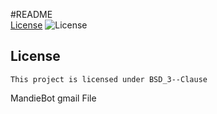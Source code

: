#README  
  [License](#License)
  ![License](https://img.shields.io/badge/License-BSD_3--Clause-blue.svg)
  ## License
    This project is licensed under BSD_3--Clause
  MandieBot
  gmail
  File
  